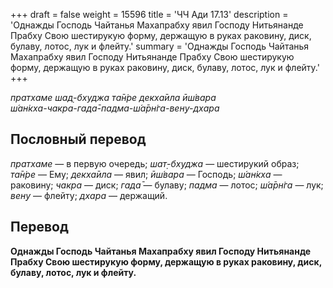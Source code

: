 +++
draft = false
weight = 15596
title = 'ЧЧ Ади 17.13'
description = 'Однажды Господь Чайтанья Махапрабху явил Господу Нитьянанде Прабху Свою шестирукую форму, держащую в руках раковину, диск, булаву, лотос, лук и флейту.'
summary = 'Однажды Господь Чайтанья Махапрабху явил Господу Нитьянанде Прабху Свою шестирукую форму, держащую в руках раковину, диск, булаву, лотос, лук и флейту.'
+++

_пратхаме шад̣-бхуджа та̄н̇ре декха̄ила ӣш́вара  
ш́ан̇кха-чакра-гада̄-падма-ш́а̄рн̇га-вен̣у-дхара_

## Пословный перевод

_пратхаме_ — в первую очередь; _шат̣_\-_бхуджа_ — шестирукий образ; _та̄н̇ре_ — Ему; _декха̄ила_ — явил; _ӣш́вара_ — Господь; _ш́ан̇кха_ — раковину; _чакра_ — диск; _гада̄_ — булаву; _падма_ — лотос; _ш́а̄рн̇га_ — лук; _вен̣у_ — флейту; _дхара_ — держащий.

## Перевод

**Однажды Господь Чайтанья Махапрабху явил Господу Нитьянанде Прабху Свою шестирукую форму, держащую в руках раковину, диск, булаву, лотос, лук и флейту.**
